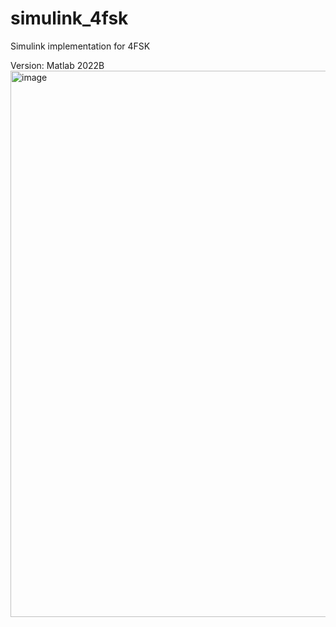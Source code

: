# simulink_4fsk
Simulink implementation for 4FSK

Version: Matlab 2022B
<img width="1921" height="874" alt="image" src="https://github.com/user-attachments/assets/0316b439-e5e9-4799-bdf5-273006d28a30" />
